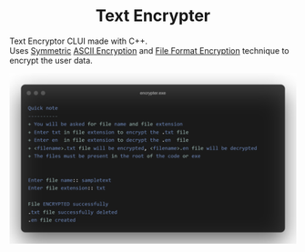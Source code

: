 <h1 align = "center">Text Encrypter</h1>

Text Encryptor CLUI made with C++.   
Uses [Symmetric](https://en.wikipedia.org/wiki/Symmetric-key_algorithm) [ASCII Encryption](https://www.google.com/search?q=ASCII+Encryption&rlz=1C1JJTC_enIN929IN929&sourceid=chrome&ie=UTF-8) and [File Format Encryption](https://github.com/thenithinbalaji/Text-Encrypter/blob/main/README.md#file-formats) technique to encrypt the user data.

<p align = "center">
  <img alt="encryptor cmd line" src="assets\encryptor.exe.png">
</p>
